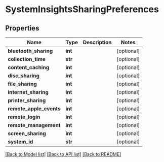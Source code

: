 # SystemInsightsSharingPreferences

## Properties
Name | Type | Description | Notes
------------ | ------------- | ------------- | -------------
**bluetooth_sharing** | **int** |  | [optional] 
**collection_time** | **str** |  | [optional] 
**content_caching** | **int** |  | [optional] 
**disc_sharing** | **int** |  | [optional] 
**file_sharing** | **int** |  | [optional] 
**internet_sharing** | **int** |  | [optional] 
**printer_sharing** | **int** |  | [optional] 
**remote_apple_events** | **int** |  | [optional] 
**remote_login** | **int** |  | [optional] 
**remote_management** | **int** |  | [optional] 
**screen_sharing** | **int** |  | [optional] 
**system_id** | **str** |  | [optional] 

[[Back to Model list]](../README.md#documentation-for-models) [[Back to API list]](../README.md#documentation-for-api-endpoints) [[Back to README]](../README.md)


